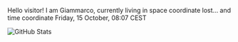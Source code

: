 Hello visitor! I am Giammarco, currently living in space coordinate lost... and time coordinate Friday, 15 October, 08:07 CEST

![GitHub Stats](https://github-readme-stats.vercel.app/api?username=grcasanova)
